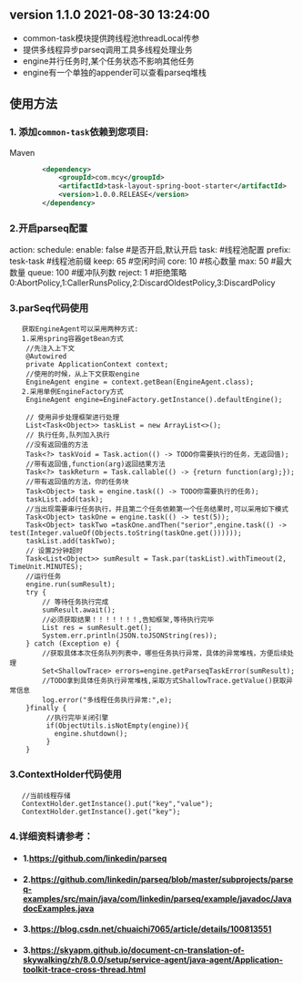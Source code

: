 
## version 1.1.0 2021-08-30 13:24:00
- common-task模块提供跨线程池threadLocal传参
- 提供多线程异步parseq调用工具多线程处理业务
- engine并行任务时,某个任务状态不影响其他任务
- engine有一个单独的appender可以查看parseq堆栈


## 使用方法

### 1. 添加`common-task`依赖到您项目:
Maven

```xml
        <dependency>
            <groupId>com.mcy</groupId>
            <artifactId>task-layout-spring-boot-starter</artifactId>
            <version>1.0.0.RELEASE</version>
        </dependency>
```
### 2.开启parseq配置
action:
  schedule:
    enable: false #是否开启,默认开启
    task:  #线程池配置
       prefix: tesk-task #线程池前缀 
       keep: 65 #空闲时间
       core: 10 #核心数量
       max: 50 #最大数量
       queue: 100 #缓冲队列数
       reject: 1 #拒绝策略0:AbortPolicy,1:CallerRunsPolicy,2:DiscardOldestPolicy,3:DiscardPolicy   
### 3.parSeq代码使用
       获取EngineAgent可以采用两种方式:
       1.采用spring容器getBean方式
        //先注入上下文
        @Autowired
        private ApplicationContext context;
        //使用的时候，从上下文获取engine
        EngineAgent engine = context.getBean(EngineAgent.class);
       2.采用单例EngineFactory方式
        EngineAgent engine=EngineFactory.getInstance().defaultEngine();

        // 使用异步处理框架进行处理
        List<Task<Object>> taskList = new ArrayList<>();
        // 执行任务,队列加入执行
        //没有返回值的方法
        Task<?> taskVoid = Task.action(() -> TODO你需要执行的任务，无返回值);
        //带有返回值,function(arg)返回结果方法
        Task<?> taskReturn = Task.callable(() -> {return function(arg);});
        //带有返回值的方法，你的任务块
        Task<Object> task = engine.task(() -> TODO你需要执行的任务);
        taskList.add(task);
        //当出现需要串行任务执行，并且第二个任务依赖第一个任务结果时,可以采用如下模式
        Task<Object> taskOne = engine.task(() -> test(5));
        Task<Object> taskTwo =taskOne.andThen("serior",engine.task(() -> test(Integer.valueOf(Objects.toString(taskOne.get())))));
        taskList.add(taskTwo);
        // 设置2分钟超时
        Task<List<Object>> sumResult = Task.par(taskList).withTimeout(2, TimeUnit.MINUTES);
        //运行任务
        engine.run(sumResult);
        try { 
            // 等待任务执行完成
            sumResult.await();
            //必须获取结果！！！！！！！,告知框架,等待执行完毕
            List res = sumResult.get();
            System.err.println(JSON.toJSONString(res));
        } catch (Exception e) {
            //获取具体本次任务队列列表中，哪些任务执行异常，具体的异常堆栈，方便后续处理
            Set<ShallowTrace> errors=engine.getParseqTaskError(sumResult);
            //TODO拿到具体任务执行异常堆栈,采取方式ShallowTrace.getValue()获取异常信息
            log.error("多线程任务执行异常:",e);
        }finally {
             //执行完毕关闭引擎
             if(ObjectUtils.isNotEmpty(engine)){
               engine.shutdown();
             }
        }
### 3.ContextHolder代码使用 
       //当前线程存储
       ContextHolder.getInstance().put("key","value");
       ContextHolder.getInstance().get("key");
### 4.详细资料请参考：
- #### 1.https://github.com/linkedin/parseq
- #### 2.https://github.com/linkedin/parseq/blob/master/subprojects/parseq-examples/src/main/java/com/linkedin/parseq/example/javadoc/JavadocExamples.java
- #### 3.https://blog.csdn.net/chuaichi7065/article/details/100813551
- #### 3.https://skyapm.github.io/document-cn-translation-of-skywalking/zh/8.0.0/setup/service-agent/java-agent/Application-toolkit-trace-cross-thread.html

   
               
               
        
